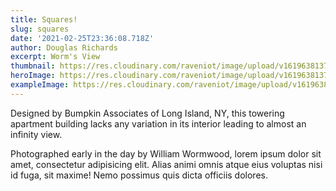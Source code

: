 ```yaml
---
title: Squares!
slug: squares
date: '2021-02-25T23:36:08.718Z'
author: Douglas Richards
excerpt: Worm's View
thumbnail: https://res.cloudinary.com/raveniot/image/upload/v1619638137/squares_pwjy6f.jpg
heroImage: https://res.cloudinary.com/raveniot/image/upload/v1619638137/squares_pwjy6f.jpg
exampleImage: https://res.cloudinary.com/raveniot/image/upload/v1619638137/squares_pwjy6f.jpg
---
```


Designed by Bumpkin Associates of Long Island, NY, this towering apartment building lacks any variation in its interior leading to almost an infinity view.

Photographed early in the day by William Wormwood, lorem ipsum dolor sit amet, consectetur adipisicing elit. Alias animi omnis atque eius voluptas nisi id fuga, sit maxime! Nemo possimus quis dicta officiis dolores.
